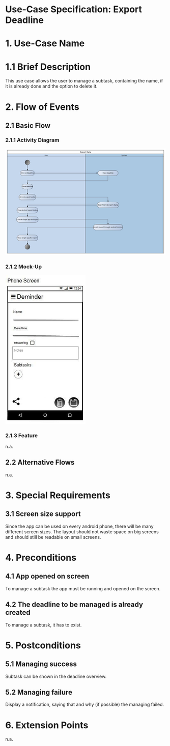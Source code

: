 # Use-Case Specification: Export Deadline

# 1. Use-Case Name

# 1.1 Brief Description

This use case allows the user to manage a subtask, containing the name, if it is already done and the option to delete it.

# 2. Flow of Events

## 2.1 Basic Flow

### 2.1.1 Activity Diagram

![Flow-Diagram](./flowDiagram.jpg)

### 2.1.2 Mock-Up

![Mockup-Diagram](./mockup.jpg)

### 2.1.3 Feature

n.a.

## 2.2 Alternative Flows

n.a.

# 3. Special Requirements

## 3.1 Screen size support

Since the app can be used on every android phone, there will be many different screen sizes. The layout should not waste space on big screens and should still be readable on small screens.

# 4. Preconditions

## 4.1 App opened on screen

To manage a subtask the app must be running and opened on the screen. 

## 4.2 The deadline to be managed is already created

To manage a subtask, it has to exist. 

# 5. Postconditions

## 5.1 Managing success
Subtask can be shown in the deadline overview. 

## 5.2 Managing failure

Display a notification, saying that and why (if possible) the managing failed.

# 6. Extension Points

n.a.
